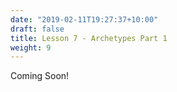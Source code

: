 ```yaml
---
date: "2019-02-11T19:27:37+10:00"
draft: false
title: Lesson 7 - Archetypes Part 1
weight: 9
---
```


Coming Soon!
